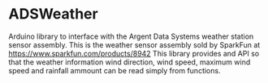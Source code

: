 # ADSWeather
Arduino library to interface with the Argent Data Systems weather station sensor assembly. This is the weather sensor assembly sold by SparkFun at https://www.sparkfun.com/products/8942 This library provides and API so that the weather information wind direction, wind speed, maximum wind speed and rainfall ammount can be read simply from functions.

